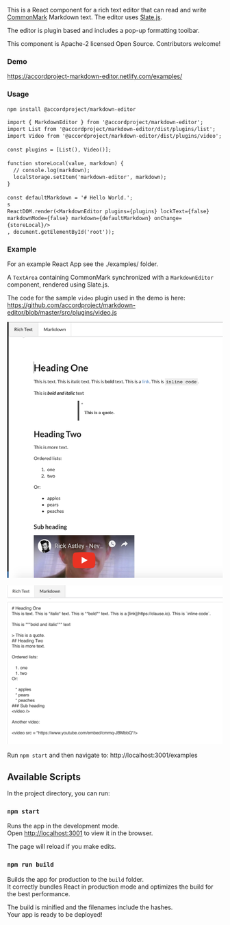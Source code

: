 This is a React component for a rich text editor that can read and write [CommonMark](https://commonmark.org) Markdown text. The editor uses [Slate.js](https://slatejs.org).

The editor is plugin based and includes a pop-up formatting toolbar.

This component is Apache-2 licensed Open Source. Contributors welcome!

### Demo

https://accordproject-markdown-editor.netlify.com/examples/

### Usage

```
npm install @accordproject/markdown-editor
```

```
import { MarkdownEditor } from '@accordproject/markdown-editor';
import List from '@accordproject/markdown-editor/dist/plugins/list';
import Video from '@accordproject/markdown-editor/dist/plugins/video';

const plugins = [List(), Video()];

function storeLocal(value, markdown) {
  // console.log(markdown);
  localStorage.setItem('markdown-editor', markdown);
}

const defaultMarkdown = '# Hello World.';
s
ReactDOM.render(<MarkdownEditor plugins={plugins} lockText={false} markdownMode={false} markdown={defaultMarkdown} onChange={storeLocal}/>
, document.getElementById('root'));
```

### Example

For an example React App see the ./examples/ folder.

A `TextArea` containing CommonMark synchronized with a `MarkdownEditor` component, rendered using Slate.js.

The code for the sample `video` plugin used in the demo is here:
https://github.com/accordproject/markdown-editor/blob/master/src/plugins/video.js

![overview image](overview.png)

![markdown image](markdown.png)

Run `npm start` and then navigate to: http://localhost:3001/examples

## Available Scripts

In the project directory, you can run:

### `npm start`

Runs the app in the development mode.<br>
Open [http://localhost:3001](http://localhost:3001) to view it in the browser.

The page will reload if you make edits.<br>

### `npm run build`

Builds the app for production to the `build` folder.<br>
It correctly bundles React in production mode and optimizes the build for the best performance.

The build is minified and the filenames include the hashes.<br>
Your app is ready to be deployed!
